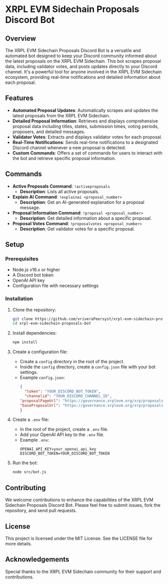 # XRPL EVM Sidechain Proposals Discord Bot

## Overview
The XRPL EVM Sidechain Proposals Discord Bot is a versatile and automated bot designed to keep your Discord community informed about the latest proposals on the XRPL EVM Sidechain. This bot scrapes proposal data, including validator votes, and posts updates directly to your Discord channel. It's a powerful tool for anyone involved in the XRPL EVM Sidechain ecosystem, providing real-time notifications and detailed information about each proposal.

## Features
- **Automated Proposal Updates**: Automatically scrapes and updates the latest proposals from the XRPL EVM Sidechain.
- **Detailed Proposal Information**: Retrieves and displays comprehensive proposal data including titles, states, submission times, voting periods, proposers, and detailed messages.
- **Validator Votes**: Extracts and displays validator votes for each proposal.
- **Real-Time Notifications**: Sends real-time notifications to a designated Discord channel whenever a new proposal is detected.
- **Custom Commands**: Offers a set of commands for users to interact with the bot and retrieve specific proposal information.

## Commands
- **Active Proposals Command**: `!activeproposals`
  - **Description**: Lists all active proposals.
- **Explain AI Command**: `!explainai <proposal_number>`
  - **Description**: Get an AI-generated explanation for a proposal message.
- **Proposal Information Command**: `!proposal <proposal_number>`
  - **Description**: Get detailed information about a specific proposal.
- **Proposal Votes Command**: `!proposalvotes <proposal_number>`
  - **Description**: Get validator votes for a specific proposal.

## Setup

### Prerequisites
- Node.js v16.x or higher
- A Discord bot token
- OpenAI API key
- Configuration file with necessary settings

### Installation

1. Clone the repository:
    ```bash
    git clone https://github.com/vriveraPeersyst/xrpl-evm-sidechain-proposals-bot.git
    cd xrpl-evm-sidechain-proposals-bot
    ```

2. Install dependencies:
    ```bash
    npm install
    ```

3. Create a configuration file:
    - Create a `config` directory in the root of the project.
    - Inside the `config` directory, create a `config.json` file with your bot settings.
    - Example `config.json`:
      ```json
      {
        "token": "YOUR_DISCORD_BOT_TOKEN",
        "channelid": "YOUR_DISCORD_CHANNEL_ID",
      "proposalPageUrl": "https://governance.xrplevm.org/xrp/proposals/36",
      "baseProposalUrl": "https://governance.xrplevm.org/xrp/proposals"
      }
      ```

4. Create a `.env` file:
    - In the root of the project, create a `.env` file.
    - Add your OpenAI API key to the `.env` file.
    - Example `.env`:
      ```plaintext
      OPENAI_API_KEY=your_openai_api_key
      DISCORD_BOT_TOKEN=YOUR_DISCORD_BOT_TOKEN
      ```

5. Run the bot:
    ```bash
    node src/bot.js
    ```

## Contributing
We welcome contributions to enhance the capabilities of the XRPL EVM Sidechain Proposals Discord Bot. Please feel free to submit issues, fork the repository, and send pull requests.

## License
This project is licensed under the MIT License. See the LICENSE file for more details.

## Acknowledgements
Special thanks to the XRPL EVM Sidechain community for their support and contributions.


